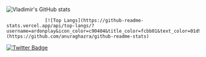 ![Vladimir's GitHub stats](https://github-readme-stats.vercel.app/api?username=ardonplay&show_icons=true&icon_color=c90404&title_color=fcbb01&text_color=01d9d1&bg_color=90,070209,c90404)

                  [![Top Langs](https://github-readme-stats.vercel.app/api/top-langs/?username=ardonplay&icon_color=c90404&title_color=fcbb01&text_color=01d9d1&bg_color=90,070209,c90404)](https://github.com/anuraghazra/github-readme-stats)

[![Twitter Badge](https://img.shields.io/badge/Twitter-Profile-informational?style=flat&logo=twitter&logoColor=white&color=1CA2F1)](https://twitter.com/ardonplay)
